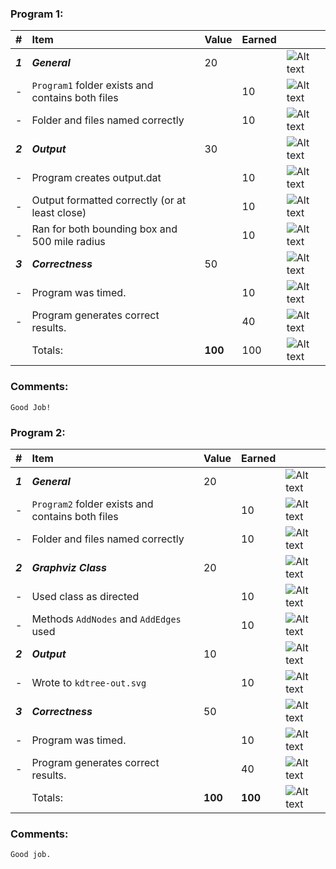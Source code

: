 ### Program 1:
| #       | Item                                             | Value   | Earned   |                |
|:--------|:-------------------------------------------------|:--------|:---------|:---------------|
| ***1*** | ***General***                                    | 20      |           | ![Alt text][1] |
| -       | `Program1` folder exists and contains both files |         |   10       | ![Alt text][1] |
| -       | Folder and files named correctly                 |         |    10      | ![Alt text][1] |
| ***2*** | ***Output***                                     | 30      |           | ![Alt text][1] |
| -       | Program creates output.dat                       |         |   10       | ![Alt text][1] |
| -       | Output formatted correctly (or at least close)   |         |   10       | ![Alt text][1] |
| -       | Ran for both bounding box and 500 mile radius    |         |    10      | ![Alt text][1] |
| ***3*** | ***Correctness***                                | 50      |            | ![Alt text][1] |
| -       | Program was timed.                               |         |     10     | ![Alt text][1] |
| -       | Program generates correct results.               |         |    40      | ![Alt text][1] |
|         | Totals:                                          | **100** |    100     | ![Alt text][1] |
### Comments:
```
Good Job!
```

### Program 2:
| #       | Item                                             | Value   | Earned   |                |
|:--------|:-------------------------------------------------|:--------|:---------|:---------------|
| ***1*** | ***General***                                    | 20      |          | ![Alt text][1] |
| -       | `Program2` folder exists and contains both files |         |    10      | ![Alt text][1] |
| -       | Folder and files named correctly                 |         |    10       | ![Alt text][1] |
| ***2*** | ***Graphviz Class***                             | 20      |          | ![Alt text][1] |
| -       | Used class as directed                           |         |    10     | ![Alt text][1] |
| -       | Methods `AddNodes` and `AddEdges` used           |         |    10     | ![Alt text][1] |
| ***2*** | ***Output***                                     | 10      |          | ![Alt text][1] |
| -       | Wrote to `kdtree-out.svg`                        |         |     10     | ![Alt text][1] |
| ***3*** | ***Correctness***                                | 50      |          | ![Alt text][1] |
| -       | Program was timed.                               |         |     10    | ![Alt text][1] |
| -       | Program generates correct results.               |         |     40     | ![Alt text][1] |
|         | Totals:                                          | **100** |   **100**   | ![Alt text][1] |
### Comments:
```
Good job.
```

[1]: http://f.cl.ly/items/3E231i211n2E042B1U3K/right.png  "Correct"
[2]: http://f.cl.ly/items/2X473C1Q1F2x3S1E4231/wrong.gif  "Incorrect"
[3]: http://f.cl.ly/items/1A0d2Q1J1N1u0C3g0C1s/null.gif  "Errors"
